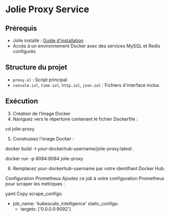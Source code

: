 # Jolie Proxy Service

## Prérequis
- Jolie installé : [Guide d'installation](https://jolie-lang.org/)
- Accès à un environnement Docker avec des services MySQL et Redis configurés

## Structure du projet
- `proxy.ol` : Script principal
- `console.iol`, `time.iol`, `http.iol`, `json.iol` : Fichiers d'interface inclus

## Exécution
3. Création de l’Image Docker
4. Naviguez vers le répertoire contenant le fichier Dockerfile :

cd jolie-proxy

5. Construisez l'image Docker :

docker build -t your-dockerhub-username/jolie-proxy:latest .

docker run -p 8084:8084 jolie-proxy

6. Remplacez your-dockerhub-username par votre identifiant Docker Hub.



Configuration Prometheus
Ajoutez ce job à votre configuration Prometheus pour scraper les métriques :

yaml
Copy
scrape_configs:
  - job_name: 'kubescale_intelligence'
    static_configs:
      - targets: ['0.0.0.0:9092']
